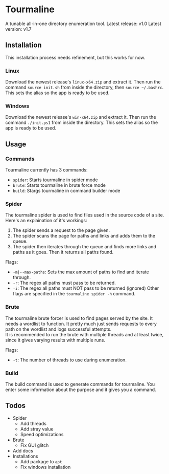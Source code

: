 # Tourmaline
A tunable all-in-one directory enumeration tool.
Latest release: v1.0
Latest version: v1.7
## Installation
This installation process needs refinement, but this works for now.
### Linux
Download the newest release's `linux-x64.zip` and extract it. Then run the command `source init.sh` from inside the directory, then `source ~/.bashrc`. This sets the alias so the app is ready to be used.
### Windows
Download the newest release's `win-x64.zip` and extract it. Then run the command `./init.ps1` from inside the directory. This sets the alias so the app is ready to be used.

## Usage
### Commands
Tourmaline currently has 3 commands:
- `spider`: Starts tourmaline in spider mode
- `brute`: Starts tourmaline in brute force mode
- `build`: Stargs tourmaline in command builder mode
### Spider
The tourmaline spider is used to find files used in the source code of a site. Here's an explaination of it's workings:
1. The spider sends a request to the page given.
2. The spider scans the page for paths and links and adds them to the queue.
3. The spider then iterates through the queue and finds more links and paths as it goes.
Then it returns all paths found.  

Flags:
- `-m|--max-paths`: Sets the max amount of paths to find and iterate through.
- `-r`: The regex all paths must pass to be returned.
- `-i`: The regex all paths must NOT pass to be returned (ignored)
Other flags are specified in the `tourmaline spider -h` command.
### Brute
The tourmaline brute forcer is used to find pages served by the site. It needs a wordlist to function.
It pretty much just sends requests to every path on the wordlist and logs successful attempts.  
It is recommended to run the brute with multiple threads and at least twice, since it gives varying results with multiple runs.

Flags:
- `-t`: The number of threads to use during enumeration.

### Build
The build command is used to generate commands for tourmaline. You enter some information about the purpose and it gives you a command.

## Todos
- Spider
    - Add threads
    - Add stray value 
    - Speed optimizations
- Brute
    - Fix GUI glitch
- Add docs
- Installations
    - Add package to `apt`
    - Fix windows installation